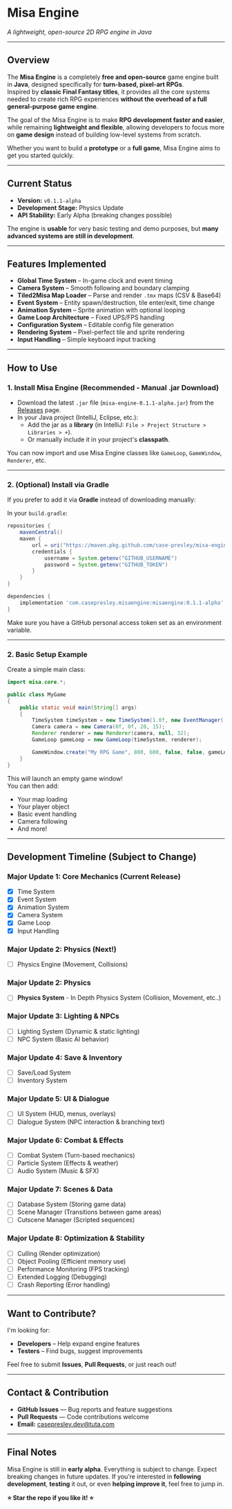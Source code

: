 # **Misa Engine**  
*A lightweight, open-source 2D RPG engine in Java*  

---

## **Overview**  
The **Misa Engine** is a completely **free and open-source** game engine built in **Java**, designed specifically for **turn-based, pixel-art RPGs**.  
Inspired by **classic Final Fantasy titles**, it provides all the core systems needed to create rich RPG experiences **without the overhead of a full general-purpose game engine**.

The goal of the Misa Engine is to make **RPG development faster and easier**, while remaining **lightweight and flexible**, allowing developers to focus more on **game design** instead of building low-level systems from scratch.

Whether you want to build a **prototype** or a **full game**, Misa Engine aims to get you started quickly.

---

## **Current Status**  
- **Version:** `v0.1.1-alpha`  
- **Development Stage:** Physics Update 
- **API Stability:** Early Alpha (breaking changes possible)

The engine is **usable** for very basic testing and demo purposes, but **many advanced systems are still in development**.

---

## **Features Implemented**

- **Global Time System** – In-game clock and event timing
- **Camera System** – Smooth following and boundary clamping
- **Tiled2Misa Map Loader** – Parse and render `.tmx` maps (CSV & Base64)
- **Event System** – Entity spawn/destruction, tile enter/exit, time change
- **Animation System** – Sprite animation with optional looping
- **Game Loop Architecture** – Fixed UPS/FPS handling
- **Configuration System** – Editable config file generation
- **Rendering System** – Pixel-perfect tile and sprite rendering
- **Input Handling** – Simple keyboard input tracking

---

## **How to Use**

### 1. Install Misa Engine (Recommended - Manual .jar Download)

- Download the latest `.jar` file (`misa-engine-0.1.1-alpha.jar`) from the [Releases](https://github.com/case-presley/misa-engine/releases) page.
- In your Java project (IntelliJ, Eclipse, etc.):
  - Add the jar as a **library** (in IntelliJ: `File > Project Structure > Libraries > +`).
  - Or manually include it in your project's **classpath**.

You can now import and use Misa Engine classes like `GameLoop`, `GameWindow`, `Renderer`, etc.

---

### 2. (Optional) Install via Gradle

If you prefer to add it via **Gradle** instead of downloading manually:

In your `build.gradle`:

```gradle
repositories {
    mavenCentral()
    maven {
        url = uri("https://maven.pkg.github.com/case-presley/misa-engine")
        credentials {
            username = System.getenv("GITHUB_USERNAME")
            password = System.getenv("GITHUB_TOKEN")
        }
    }
}

dependencies {
    implementation 'com.casepresley.misaengine:misaengine:0.1.1-alpha'
}
```

Make sure you have a GitHub personal access token set as an environment variable.

---

### 2. Basic Setup Example

Create a simple main class:

```java
import misa.core.*;

public class MyGame
{
    public static void main(String[] args)
    {
        TimeSystem timeSystem = new TimeSystem(1.0f, new EventManager());
        Camera camera = new Camera(0f, 0f, 20, 15);
        Renderer renderer = new Renderer(camera, null, 32);
        GameLoop gameLoop = new GameLoop(timeSystem, renderer);

        GameWindow.create("My RPG Game", 800, 600, false, false, gameLoop);
    }
}
```

This will launch an empty game window!  
You can then add:
- Your map loading
- Your player object
- Basic event handling
- Camera following
- And more!

---

## **Development Timeline (Subject to Change)**

### Major Update 1: Core Mechanics (Current Release)
- [x] Time System
- [x] Event System
- [x] Animation System
- [x] Camera System
- [x] Game Loop
- [x] Input Handling

### Major Update 2: Physics (Next!)
- [ ] Physics Engine (Movement, Collisions)

### **Major Update 2: Physics**  
- [ ] **Physics System** - In Depth Physics System (Collision, Movement, etc..)

### **Major Update 3: Lighting & NPCs**  
- [ ] Lighting System (Dynamic & static lighting)  
- [ ] NPC System (Basic AI behavior)  

### **Major Update 4: Save & Inventory**  
- [ ] Save/Load System  
- [ ] Inventory System  

### **Major Update 5: UI & Dialogue**  
- [ ] UI System (HUD, menus, overlays)  
- [ ] Dialogue System (NPC interaction & branching text)  

### **Major Update 6: Combat & Effects**  
- [ ] Combat System (Turn-based mechanics)  
- [ ] Particle System (Effects & weather)  
- [ ] Audio System (Music & SFX)  

### **Major Update 7: Scenes & Data**  
- [ ] Database System (Storing game data)  
- [ ] Scene Manager (Transitions between game areas)  
- [ ] Cutscene Manager (Scripted sequences)  

### **Major Update 8: Optimization & Stability**  
- [ ] Culling (Render optimization)  
- [ ] Object Pooling (Efficient memory use)  
- [ ] Performance Monitoring (FPS tracking)  
- [ ] Extended Logging (Debugging)  
- [ ] Crash Reporting (Error handling)  

---

## **Want to Contribute?**

I'm looking for:
- **Developers** – Help expand engine features
- **Testers** – Find bugs, suggest improvements

Feel free to submit **Issues**, **Pull Requests**, or just reach out!

---

## **Contact & Contribution**

- **GitHub Issues** — Bug reports and feature suggestions
- **Pull Requests** — Code contributions welcome
- **Email:** [casepresley.dev@tuta.com](mailto:casepresley.dev@tuta.com)

---

## **Final Notes**

Misa Engine is still in **early alpha**. Everything is subject to change. Expect breaking changes in future updates.
If you’re interested in **following development**, **testing** it out, or even **helping improve it**, feel free to jump in.

**⭐ Star the repo if you like it! ⭐**
